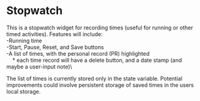 # Stopwatch
 This is a stopwatch widget for recording times (useful for running or other timed activities). Features will include:\
 -Running time\
 -Start, Pause, Reset, and Save buttons\
 -A list of times, with the personal record (PR) highlighted\
   &nbsp;&nbsp;&nbsp;&nbsp;* each time record will have a delete button, and a date stamp (and maybe a user-input note)\
 
 The list of times is currently stored only in the state variable. Potential improvements could involve persistent storage of saved times in the users local storage.
